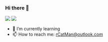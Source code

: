 ### Hi there 👋
![](https://github-readme-stats.vercel.app/api?username=rCatMan&show_icons=true&theme=dark&count_private=true)
![](https://github-readme-stats.vercel.app/api/top-langs/?username=rCatMan&theme=dark&layout=compact)

- 🌱 I’m currently learning 
- 📫 How to reach me: rCatMan@outlook.com
<!--
**rCatMAN/rCatMan** is a ✨ _special_ ✨ repository because its `README.md` (this file) appears on your GitHub profile.

Here are some ideas to get you started:

- 🔭 I’m currently working on ...
- 🌱 I’m currently learning ...
- 👯 I’m looking to collaborate on ...
- 🤔 I’m looking for help with ...
- 💬 Ask me about ...
- 📫 How to reach me: ...
- 😄 Pronouns: ...
- ⚡ Fun fact: ...
-->
